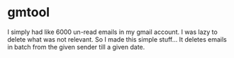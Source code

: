 # gmtool

I simply had like 6000 un-read emails in my gmail account. I was lazy to delete what was not relevant. So I made this simple stuff...
It deletes emails in batch from the given sender till a given date.
